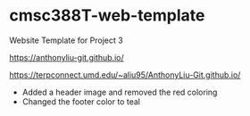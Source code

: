# cmsc388T-web-template

Website Template for Project 3

https://anthonyliu-git.github.io/

https://terpconnect.umd.edu/~aliu95/AnthonyLiu-Git.github.io/

- Added a header image and removed the red coloring
- Changed the footer color to teal
